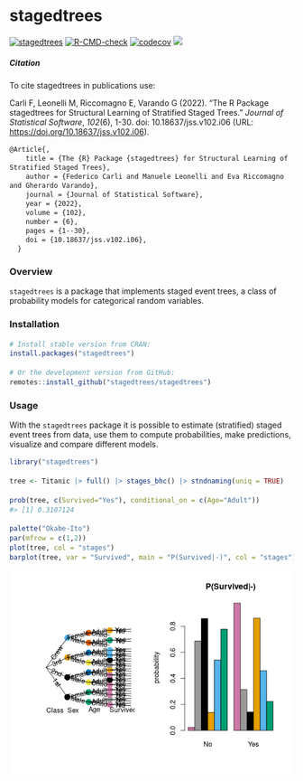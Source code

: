 
<!-- README.md is generated from README.Rmd. Please edit that file -->

# stagedtrees

[![stagedtrees](https://www.r-pkg.org/badges/version/stagedtrees)](https://cran.r-project.org/package=stagedtrees)
[![R-CMD-check](https://github.com/stagedtrees/stagedtrees/workflows/R-CMD-check/badge.svg)](https://github.com/stagedtrees/stagedtrees/actions)
[![codecov](https://codecov.io/github/stagedtrees/stagedtrees/branch/main/graph/badge.svg?token=K76ZINC3IT)](https://app.codecov.io/github/stagedtrees/stagedtrees)
[![](https://cranlogs.r-pkg.org/badges/stagedtrees)](https://cran.r-project.org/package=stagedtrees)

##### Citation

To cite stagedtrees in publications use:

Carli F, Leonelli M, Riccomagno E, Varando G (2022). “The R Package
stagedtrees for Structural Learning of Stratified Staged Trees.”
*Journal of Statistical Software*, *102*(6), 1-30. doi:
10.18637/jss.v102.i06 (URL: <https://doi.org/10.18637/jss.v102.i06>).

    @Article{,
        title = {The {R} Package {stagedtrees} for Structural Learning of Stratified Staged Trees},
        author = {Federico Carli and Manuele Leonelli and Eva Riccomagno and Gherardo Varando},
        journal = {Journal of Statistical Software},
        year = {2022},
        volume = {102},
        number = {6},
        pages = {1--30},
        doi = {10.18637/jss.v102.i06},
      }

### Overview

`stagedtrees` is a package that implements staged event trees, a class
of probability models for categorical random variables.

### Installation

``` r
# Install stable version from CRAN:
install.packages("stagedtrees")

# Or the development version from GitHub:
remotes::install_github("stagedtrees/stagedtrees")
```

### Usage

With the `stagedtrees` package it is possible to estimate (stratified)
staged event trees from data, use them to compute probabilities, make
predictions, visualize and compare different models.

``` r
library("stagedtrees")

tree <- Titanic |> full() |> stages_bhc() |> stndnaming(uniq = TRUE)

prob(tree, c(Survived="Yes"), conditional_on = c(Age="Adult"))
#> [1] 0.3107124

palette("Okabe-Ito")
par(mfrow = c(1,2))
plot(tree, col = "stages")
barplot(tree, var = "Survived", main = "P(Survived|-)", col = "stages")
```

![](man/figures/README-unnamed-chunk-3-1.png)<!-- -->

